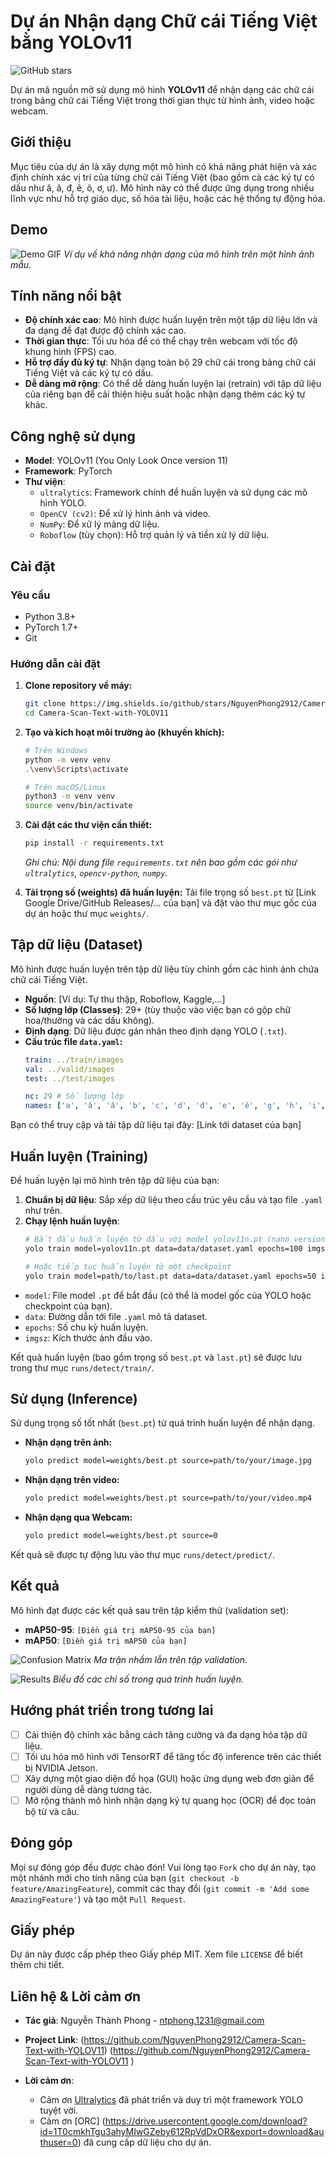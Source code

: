 # Dự án Nhận dạng Chữ cái Tiếng Việt bằng YOLOv11
![GitHub stars](https://img.shields.io/github/stars/NguyenPhong2912/Camera-Scan-Text-with-YOLOV11)

Dự án mã nguồn mở sử dụng mô hình **YOLOv11** để nhận dạng các chữ cái trong bảng chữ cái Tiếng Việt trong thời gian thực từ hình ảnh, video hoặc webcam.

## Giới thiệu

Mục tiêu của dự án là xây dựng một mô hình có khả năng phát hiện và xác định chính xác vị trí của từng chữ cái Tiếng Việt (bao gồm cả các ký tự có dấu như ă, â, đ, ê, ô, ơ, ư). Mô hình này có thể được ứng dụng trong nhiều lĩnh vực như hỗ trợ giáo dục, số hóa tài liệu, hoặc các hệ thống tự động hóa.

## Demo

![Demo GIF]([link_den_file_gif_demo_cua_ban.gif])
*Ví dụ về khả năng nhận dạng của mô hình trên một hình ảnh mẫu.*

## Tính năng nổi bật

- **Độ chính xác cao**: Mô hình được huấn luyện trên một tập dữ liệu lớn và đa dạng để đạt được độ chính xác cao.
- **Thời gian thực**: Tối ưu hóa để có thể chạy trên webcam với tốc độ khung hình (FPS) cao.
- **Hỗ trợ đầy đủ ký tự**: Nhận dạng toàn bộ 29 chữ cái trong bảng chữ cái Tiếng Việt và các ký tự có dấu.
- **Dễ dàng mở rộng**: Có thể dễ dàng huấn luyện lại (retrain) với tập dữ liệu của riêng bạn để cải thiện hiệu suất hoặc nhận dạng thêm các ký tự khác.

## Công nghệ sử dụng

- **Model**: YOLOv11 (You Only Look Once version 11)
- **Framework**: PyTorch
- **Thư viện**:
  - `ultralytics`: Framework chính để huấn luyện và sử dụng các mô hình YOLO.
  - `OpenCV (cv2)`: Để xử lý hình ảnh và video.
  - `NumPy`: Để xử lý mảng dữ liệu.
  - `Roboflow` (tùy chọn): Hỗ trợ quản lý và tiền xử lý dữ liệu.

## Cài đặt

### Yêu cầu
- Python 3.8+
- PyTorch 1.7+
- Git

### Hướng dẫn cài đặt

1.  **Clone repository về máy:**
    ```bash
    git clone https://img.shields.io/github/stars/NguyenPhong2912/Camera-Scan-Text-with-YOLOV11.git
    cd Camera-Scan-Text-with-YOLOV11
    ```

2.  **Tạo và kích hoạt môi trường ảo (khuyến khích):**
    ```bash
    # Trên Windows
    python -m venv venv
    .\venv\Scripts\activate

    # Trên macOS/Linux
    python3 -m venv venv
    source venv/bin/activate
    ```

3.  **Cài đặt các thư viện cần thiết:**
    ```bash
    pip install -r requirements.txt
    ```
    *Ghi chú: Nội dung file `requirements.txt` nên bao gồm các gói như `ultralytics`, `opencv-python`, `numpy`.*

4.  **Tải trọng số (weights) đã huấn luyện:**
    Tải file trọng số `best.pt` từ [Link Google Drive/GitHub Releases/... của bạn] và đặt vào thư mục gốc của dự án hoặc thư mục `weights/`.

## Tập dữ liệu (Dataset)

Mô hình được huấn luyện trên tập dữ liệu tùy chỉnh gồm các hình ảnh chứa chữ cái Tiếng Việt.

- **Nguồn**: [Ví dụ: Tự thu thập, Roboflow, Kaggle,...]
- **Số lượng lớp (Classes)**: 29+ (tùy thuộc vào việc bạn có gộp chữ hoa/thường và các dấu không).
- **Định dạng**: Dữ liệu được gán nhãn theo định dạng YOLO (`.txt`).
- **Cấu trúc file `data.yaml`:**
    ```yaml
    train: ../train/images
    val: ../valid/images
    test: ../test/images

    nc: 29 # Số lượng lớp
    names: ['a', 'ă', 'â', 'b', 'c', 'd', 'đ', 'e', 'ê', 'g', 'h', 'i', 'k', 'l', 'm', 'n', 'o', 'ô', 'ơ', 'p', 'q', 'r', 's', 't', 'u', 'ư', 'v', 'x', 'y']
    ```

Bạn có thể truy cập và tải tập dữ liệu tại đây: [Link tới dataset của bạn]

## Huấn luyện (Training)

Để huấn luyện lại mô hình trên tập dữ liệu của bạn:

1.  **Chuẩn bị dữ liệu**: Sắp xếp dữ liệu theo cấu trúc yêu cầu và tạo file `.yaml` như trên.
2.  **Chạy lệnh huấn luyện**:
    ```bash
    # Bắt đầu huấn luyện từ đầu với model yolov11n.pt (nano version)
    yolo train model=yolov11n.pt data=data/dataset.yaml epochs=100 imgsz=640

    # Hoặc tiếp tục huấn luyện từ một checkpoint
    yolo train model=path/to/last.pt data=data/dataset.yaml epochs=50 imgsz=640
    ```
-   `model`: File model `.pt` để bắt đầu (có thể là model gốc của YOLO hoặc checkpoint của bạn).
-   `data`: Đường dẫn tới file `.yaml` mô tả dataset.
-   `epochs`: Số chu kỳ huấn luyện.
-   `imgsz`: Kích thước ảnh đầu vào.

Kết quả huấn luyện (bao gồm trọng số `best.pt` và `last.pt`) sẽ được lưu trong thư mục `runs/detect/train/`.

## Sử dụng (Inference)

Sử dụng trọng số tốt nhất (`best.pt`) từ quá trình huấn luyện để nhận dạng.

-   **Nhận dạng trên ảnh:**
    ```bash
    yolo predict model=weights/best.pt source=path/to/your/image.jpg
    ```

-   **Nhận dạng trên video:**
    ```bash
    yolo predict model=weights/best.pt source=path/to/your/video.mp4
    ```

-   **Nhận dạng qua Webcam:**
    ```bash
    yolo predict model=weights/best.pt source=0
    ```

Kết quả sẽ được tự động lưu vào thư mục `runs/detect/predict/`.

## Kết quả

Mô hình đạt được các kết quả sau trên tập kiểm thử (validation set):

- **mAP50-95**: `[Điền giá trị mAP50-95 của bạn]`
- **mAP50**: `[Điền giá trị mAP50 của bạn]`

![Confusion Matrix]([link_toi_anh_confusion_matrix.png])
*Ma trận nhầm lẫn trên tập validation.*

![Results]([link_toi_anh_results.png])
*Biểu đồ các chỉ số trong quá trình huấn luyện.*

## Hướng phát triển trong tương lai

- [ ] Cải thiện độ chính xác bằng cách tăng cường và đa dạng hóa tập dữ liệu.
- [ ] Tối ưu hóa mô hình với TensorRT để tăng tốc độ inference trên các thiết bị NVIDIA Jetson.
- [ ] Xây dựng một giao diện đồ họa (GUI) hoặc ứng dụng web đơn giản để người dùng dễ dàng tương tác.
- [ ] Mở rộng thành mô hình nhận dạng ký tự quang học (OCR) để đọc toàn bộ từ và câu.

## Đóng góp

Mọi sự đóng góp đều được chào đón! Vui lòng tạo `Fork` cho dự án này, tạo một nhánh mới cho tính năng của bạn (`git checkout -b feature/AmazingFeature`), commit các thay đổi (`git commit -m 'Add some AmazingFeature'`) và tạo một `Pull Request`.

## Giấy phép

Dự án này được cấp phép theo Giấy phép MIT. Xem file `LICENSE` để biết thêm chi tiết.

## Liên hệ & Lời cảm ơn

- **Tác giả**: Nguyễn Thành Phong - ntphong.1231@gmail.com
- **Project Link**: (https://github.com/NguyenPhong2912/Camera-Scan-Text-with-YOLOV11)
(https://github.com/NguyenPhong2912/Camera-Scan-Text-with-YOLOV11
)

- **Lời cảm ơn**:
  - Cảm ơn [Ultralytics](https://ultralytics.com/) đã phát triển và duy trì một framework YOLO tuyệt vời.
  - Cảm ơn [ORC] (https://drive.usercontent.google.com/download?id=1T0cmkhTgu3ahyMIwGZeby612RpVdDxOR&export=download&authuser=0) đã cung cấp dữ liệu cho dự án.
